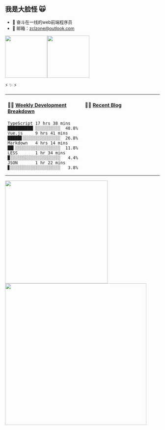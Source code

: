 <!--
**zclzone/zclzone** is a ✨ _special_ ✨ repository because its `README.md` (this file) appears on your GitHub profile.

Here are some ideas to get you started:

- 🔭 I’m currently working on ...
- 🌱 I’m currently learning ...
- 👯 I’m looking to collaborate on ...
- 🤔 I’m looking for help with ...
- 💬 Ask me about ...
- 📫 How to reach me: ...
- 😄 Pronouns: ...
- ⚡ Fun fact: ...

test2

![github contribution grid snake animation](https://github.com/JS-banana/JS-banana/blob/output/github-contribution-grid-snake.svg)
-->


## 我是大脸怪 🙀

- 🤔 奋斗在一线的web前端程序员
- 📧 邮箱：zclzone@outlook.com


<img align="center" height="137px" src="https://github-readme-stats.vercel.app/api?username=zclzone&hide_title=true&hide_border=true&show_icons=true&include_all_commits=true&line_height=21&bg_color=0,EC6C6C,FFD479,FFFC79,73FA79&theme=graywhite&locale=cn" /><img align="center" height="137px" src="https://github-readme-stats.vercel.app/api/top-langs/?username=zclzone&hide_title=true&hide_border=true&layout=compact&bg_color=0,73FA79,73FDFF,D783FF&theme=graywhite&locale=cn" />

⚡ ✨ ⚡

<table width="800px">
<tr>
<td valign="top" width="50%">

#### 🏊‍♂️ <a href="https://gist.github.com/JS-banana/b4b79e0deb0164edaae772ecbc5bd8bc" target="_blank">Weekly Development Breakdown</a>

<!-- code_time starts -->

```text
TypeScript 17 hrs 38 mins ██████████▏░░░░░░░░░░  48.8%
Vue.js     9 hrs 41 mins  █████▋░░░░░░░░░░░░░░░  26.8%
Markdown   4 hrs 14 mins  ██▍░░░░░░░░░░░░░░░░░░  11.8%
LESS       1 hr 34 mins   ▉░░░░░░░░░░░░░░░░░░░░   4.4%
JSON       1 hr 22 mins   ▊░░░░░░░░░░░░░░░░░░░░   3.8%
```

<!-- code_time ends -->
  
</td>

<td valign="top" width="50%">

#### 🤹‍♀️ <a href="https://ssscode.com/" target="_blank">Recent Blog</a>

</td>
</tr>

</table>

<p>
  <img
  width="334"
  src="https://github-readme-stats.vercel.app/api/top-langs/?username=js-banana&hide=handlebars&langs_count=8&layout=compact&exclude_repo=vuepress,vuepress-blog-io,vuepress-theme-vdoing,hexo,hexo-theme-next,images&bg_color=30,e96443,904e95&title_color=fff&text_color=fff"
  />
  <img
  width="460"
  src="https://github-readme-stats.vercel.app/api?username=JS-banana&show_icons=true&&theme=radical&layout=compact"
  />
</p>









